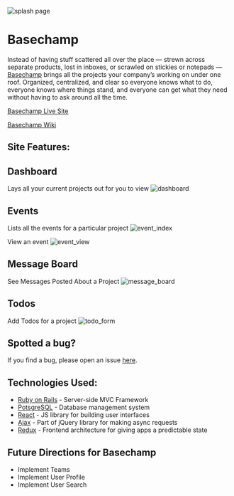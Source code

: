 ![splash page](https://s3-us-west-1.amazonaws.com/basechamp/splash.png)
# Basechamp

Instead of having stuff scattered all over the place — strewn across separate products, lost in inboxes, or scrawled on stickies or notepads — [Basechamp](https://basechamp.herokuapp.com/#/) brings all the projects your company’s working on under one roof. Organized, centralized, and clear so everyone knows what to do, everyone knows where things stand, and everyone can get what they need without having to ask around all the time.

[Basechamp Live Site](https://basechamp.herokuapp.com/#/)

[Basechamp Wiki](https://github.com/ckane30691/Basechamp/wiki)

## Site Features:
## Dashboard
Lays all your current projects out for you to view
![dashboard](https://s3-us-west-1.amazonaws.com/basechamp/Dashboard.PNG)

## Events
Lists all the events for a particular project
![event_index](https://s3-us-west-1.amazonaws.com/basechamp/Schedule.PNG)

View an event
![event_view](https://s3-us-west-1.amazonaws.com/basechamp/Event_Date.PNG)

## Message Board
See Messages Posted About a Project
![message_board](https://s3-us-west-1.amazonaws.com/basechamp/Message_Board.PNG)

## Todos
Add Todos for a project
![todo_form](https://s3-us-west-1.amazonaws.com/basechamp/New_Todo.PNG)

## Spotted a bug?
If you find a bug, please open an issue [here](https://github.com/ckane30691/Basechamp/issues/new).

## Technologies Used:
* [Ruby on Rails](http://rubyonrails.org/) - Server-side MVC Framework
* [PotsgreSQL](https://www.postgresql.org/) - Database management system
* [React](https://reactjs.org/) - JS library for building user interfaces
* [Ajax](https://developer.mozilla.org/en-US/docs/AJAX/Getting_Started) - Part of jQuery library for making async requests
* [Redux](http://redux.js.org/) - Frontend architecture for giving apps a predictable state

## Future Directions for Basechamp
* Implement Teams
* Implement User Profile
* Implement User Search
